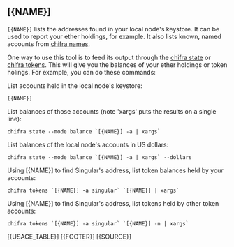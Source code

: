 ## [{NAME}]

`[{NAME}]` lists the addresses found in your local node's keystore. It can be used to report your ether holdings, for example. It also lists known, named accounts from [chifra names](../ethName/README.md).

One way to use this tool is to feed its output through the [chifra state](../getState/README.md) or [chifra tokens](../getTokens/README.md). This will give you the balances of your ether holdings or token holings. For example, you can do these commands:

List accounts held in the local node's keystore:

    [{NAME}]

List balances of those accounts (note 'xargs' puts the results on a single line):

    chifra state --mode balance `[{NAME}] -a | xargs`
    
List balances of the local node's accounts in US dollars:

    chifra state --mode balance `[{NAME}] -a | xargs` --dollars

Using [{NAME}] to find Singular's address, list token balances held by your accounts:

    chifra tokens `[{NAME}] -a singular` `[{NAME}] | xargs`

Using [{NAME}] to find Singular's address, list tokens held by other token accounts:

    chifra tokens `[{NAME}] -a singular` `[{NAME}] -n | xargs`

[{USAGE_TABLE}]
[{FOOTER}]
[{SOURCE}]
